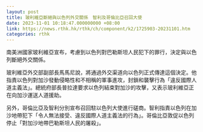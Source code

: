 ```yaml
---
layout: post
title: 玻利維亞斷絕與以色列外交關係　智利及哥倫比亞召回大使
date: 2023-11-01 10:18:47.000000000 +08:00
link: https://news.rthk.hk/rthk/ch/component/k2/1725903-20231101.htm
categories: rthk
---
```


南美洲國家玻利維亞宣布，考慮到以色列對巴勒斯坦人民犯下的罪行，決定與以色列斷絕外交關係。

玻利維亞外交部副部長馬馬尼說，將通過外交渠道向以色列正式傳達這個決定。他指責以色列對加沙發動侵略性和不相稱的軍事進攻，封鎖和襲擊行為「違反國際人道主義法」。總統府部長普拉達要求以色列結束對加沙的攻擊，又表示玻利維亞正在向加沙運送人道援助。

另外，哥倫比亞及智利分別宣布召回駐以色列大使進行磋商。智利指責以色列在加沙地帶犯下「令人無法接受、違反國際人道主義法的行為」。哥倫比亞敦促以色列停止「對加沙地帶巴勒斯坦人民的屠殺」。
